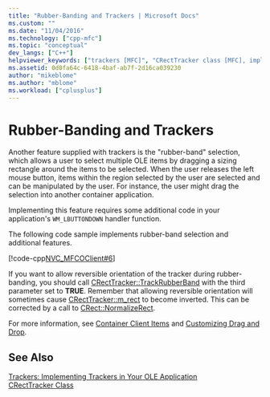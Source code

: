 ```yaml
---
title: "Rubber-Banding and Trackers | Microsoft Docs"
ms.custom: ""
ms.date: "11/04/2016"
ms.technology: ["cpp-mfc"]
ms.topic: "conceptual"
dev_langs: ["C++"]
helpviewer_keywords: ["trackers [MFC]", "CRectTracker class [MFC], implementing trackers", "OLE objects [MFC], selecting", "rubber banding [MFC]", "WM_LBUTTONDOWN [MFC]"]
ms.assetid: 0d0fa64c-6418-4baf-ab7f-2d16ca039230
author: "mikeblome"
ms.author: "mblome"
ms.workload: ["cplusplus"]
---
```

# Rubber-Banding and Trackers
Another feature supplied with trackers is the "rubber-band" selection, which allows a user to select multiple OLE items by dragging a sizing rectangle around the items to be selected. When the user releases the left mouse button, items within the region selected by the user are selected and can be manipulated by the user. For instance, the user might drag the selection into another container application.  
  
 Implementing this feature requires some additional code in your application's `WM_LBUTTONDOWN` handler function.  
  
 The following code sample implements rubber-band selection and additional features.  
  
 [!code-cpp[NVC_MFCOClient#6](../mfc/codesnippet/cpp/rubber-banding-and-trackers_1.cpp)]  
  
 If you want to allow reversible orientation of the tracker during rubber-banding, you should call [CRectTracker::TrackRubberBand](../mfc/reference/crecttracker-class.md#trackrubberband) with the third parameter set to **TRUE**. Remember that allowing reversible orientation will sometimes cause [CRectTracker::m_rect](../mfc/reference/crecttracker-class.md#m_rect) to become inverted. This can be corrected by a call to [CRect::NormalizeRect](../atl-mfc-shared/reference/crect-class.md#normalizerect).  
  
 For more information, see [Container Client Items](../mfc/containers-client-items.md) and [Customizing Drag and Drop](../mfc/drag-and-drop-customizing.md).  
  
## See Also  
 [Trackers: Implementing Trackers in Your OLE Application](../mfc/trackers-implementing-trackers-in-your-ole-application.md)   
 [CRectTracker Class](../mfc/reference/crecttracker-class.md)
